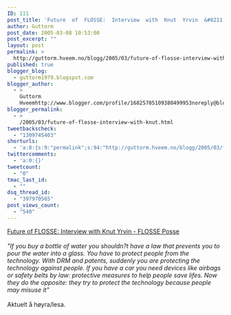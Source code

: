 ```yaml
---
ID: 111
post_title: 'Future  of  FLOSSE:  Interview  with  Knut  Yrvin  &#8211;  FLOSSE  Posse'
author: Guttorm
post_date: 2005-03-08 10:53:00
post_excerpt: ""
layout: post
permalink: >
  http://guttorm.hveem.no/blogg/2005/03/future-of-flosse-interview-with-knut-yrvin-flosse-posse/
published: true
blogger_blog:
  - guttorm1979.blogspot.com
blogger_author:
  - >
    Guttorm
    Hveemhttp://www.blogger.com/profile/16825705109380499953noreply@blogger.com
blogger_permalink:
  - >
    /2005/03/future-of-flosse-interview-with-knut.html
tweetbackscheck:
  - "1309745403"
shorturls:
  - 'a:8:{s:9:"permalink";s:94:"http://guttorm.hveem.no/blogg/2005/03/future-of-flosse-interview-with-knut-yrvin-flosse-posse/";s:7:"tinyurl";s:25:"http://tinyurl.com/a2tkha";s:4:"isgd";s:17:"http://is.gd/gGei";s:5:"bitly";s:18:"http://bit.ly/15WP";s:5:"snipr";s:22:"http://snipr.com/agsey";s:5:"snurl";s:22:"http://snurl.com/agsey";s:7:"snipurl";s:24:"http://snipurl.com/agsey";s:4:"trim";s:17:"http://tr.im/b9ut";}'
twittercomments:
  - 'a:0:{}'
tweetcount:
  - "0"
tmac_last_id:
  - ""
dsq_thread_id:
  - "397970565"
post_views_count:
  - "540"
---
```

<a href="http://flosse.dicole.org/?item=future-of-flosse-interview-with-knut-yrvin">Future of FLOSSE: Interview with Knut Yrvin - FLOSSE Posse</a>
<br />
<br /><em>"If you buy a bottle of water you shouldn?t have a law that prevents you to pour the water into a glass. You have to protect people from the technology. With DRM and patents, suddenly you are protecting the technology against people. If you have a car you need devices like airbags or safety belts by law: protective measures to help people save lifes. Now they do the opposite: they try to protect the technology because people may misuse it"</em>
<br />
<br />Aktuelt å høyra/lesa.